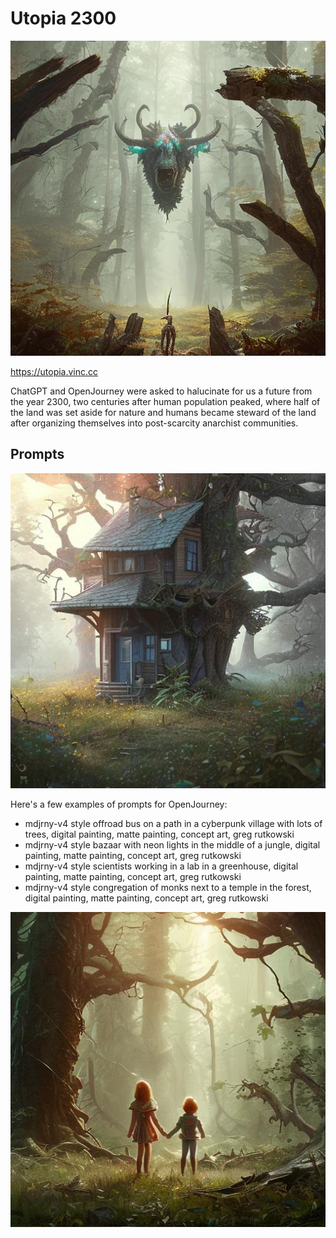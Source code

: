 # Utopia 2300

![Utopia](img/893.jpg)

https://utopia.vinc.cc

ChatGPT and OpenJourney were asked to halucinate for us a future from the year
2300, two centuries after human population peaked, where half of the land was
set aside for nature and humans became steward of the land after organizing
themselves into post-scarcity anarchist communities.

## Prompts

![Utopia](img/874.jpg)

Here's a few examples of prompts for OpenJourney:

- mdjrny-v4 style offroad bus on a path in a cyberpunk village with lots of trees, digital painting, matte painting, concept art, greg rutkowski
- mdjrny-v4 style bazaar with neon lights in the middle of a jungle, digital painting, matte painting, concept art, greg rutkowski
- mdjrny-v4 style scientists working in a lab in a greenhouse, digital painting, matte painting, concept art, greg rutkowski
- mdjrny-v4 style congregation of monks next to a temple in the forest, digital painting, matte painting, concept art, greg rutkowski

![Utopia](img/900.jpg)
